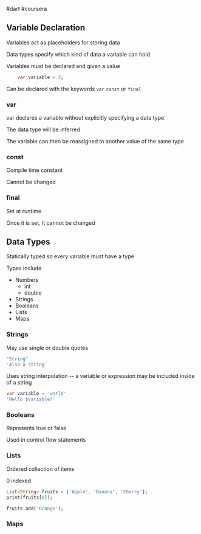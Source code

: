 #dart #coursera 

## Variable Declaration

Variables act as placeholders for storing data

Data types specify which kind of data a variable can hold

Variables must be declared and given a value

```dart
	var variable = 3;
```
Can be declared with the keywords `var` `const` or `final`

### var

var declares a variable without explicitly specifying a data type

The data type will be inferred 

The variable can then be reassigned to another value of the same type

### const

Compile time constant

Cannot be changed

### final

Set at runtime

Once it is set, it cannot be changed

## Data Types

Statically typed so every variable must have a type

Types include 
- Numbers
	- int
	- double
- Strings
- Booleans
- Lists
- Maps

### Strings

May use single or double quotes 

```dart
"String"
'Also a string'
```

Uses string interpolation -- a variable or expression may be included inside of a string

```dart
var variable = 'world'
'Hello $variable!'
```


### Booleans

 Represents true or false

Used in control flow statements

### Lists

Ordered collection of items

0 indexed

```dart
List<String> fruits = ['Apple', 'Banana', 'Cherry'];
print(fruits[0]);

fruits.add('Orange');
```

### Maps

